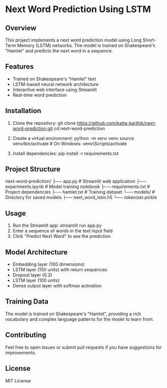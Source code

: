 # Next Word Prediction Using LSTM

## Overview
This project implements a next word prediction model using Long Short-Term Memory (LSTM) networks. The model is trained on Shakespeare's "Hamlet" and predicts the next word in a sequence.

## Features
- Trained on Shakespeare's "Hamlet" text
- LSTM-based neural network architecture
- Interactive web interface using Streamlit
- Real-time word prediction

## Installation
1. Clone the repository:
   git clone https://github.com/katta-karthik/next-word-prediction.git
   cd next-word-prediction

2. Create a virtual environment:
   python -m venv venv
   source venv/bin/activate  # On Windows: venv\Scripts\activate

3. Install dependencies:
   pip install -r requirements.txt

## Project Structure
next-word-prediction/
├── app.py              # Streamlit web application
├── experiments.ipynb   # Model training notebook
├── requirements.txt    # Project dependencies
├── hamlet.txt         # Training dataset
└── models/            # Directory for saved models
    ├── next_word_lstm.h5
    └── tokenizer.pickle

## Usage
1. Run the Streamlit app:
   streamlit run app.py
2. Enter a sequence of words in the text input field
3. Click "Predict Next Word" to see the prediction

## Model Architecture
- Embedding layer (100 dimensions)
- LSTM layer (150 units) with return sequences
- Dropout layer (0.2)
- LSTM layer (100 units)
- Dense output layer with softmax activation

## Training Data
The model is trained on Shakespeare's "Hamlet", providing a rich vocabulary and complex language patterns for the model to learn from.

## Contributing
Feel free to open issues or submit pull requests if you have suggestions for improvements.

## License
MIT License